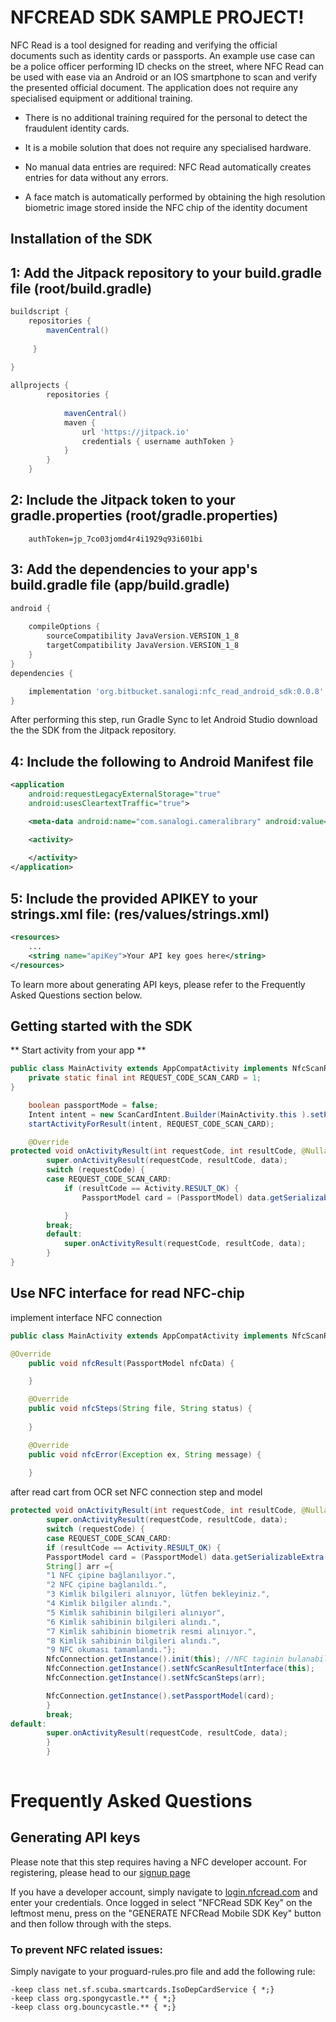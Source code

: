 # NFCREAD SDK SAMPLE PROJECT!

NFC Read is a tool designed for reading and verifying the official documents such as identity cards or passports. An example use case can be a police officer performing ID checks on the street, where NFC Read can be used with ease via an Android or an IOS smartphone to scan and verify the presented official document. The application does not require any specialised equipment or additional training.

- There is no additional training required for the personal to detect the fraudulent identity cards.

- It is a mobile solution that does not require any specialised hardware.

- No manual data entries are required: NFC Read automatically creates entries for data without any errors.

- A face match is automatically performed by obtaining the high resolution biometric image stored inside the NFC chip of the identity document

## Installation of the SDK

## 1: Add the Jitpack repository to your build.gradle file (root/build.gradle)

```groovy
buildscript {
    repositories {
        mavenCentral()
        
     }
     
}

allprojects {
        repositories {
            
            mavenCentral()
            maven {
                url 'https://jitpack.io'
                credentials { username authToken }
            }
        }
    }
```

## 2: Include the Jitpack token to your gradle.properties (root/gradle.properties)

```
    authToken=jp_7co03jomd4r4i1929q93i601bi
```

## 3: Add the dependencies to your app's build.gradle file (app/build.gradle)

```groovy
android {
    
    compileOptions {
        sourceCompatibility JavaVersion.VERSION_1_8
        targetCompatibility JavaVersion.VERSION_1_8
    }
}
dependencies {

    implementation 'org.bitbucket.sanalogi:nfc_read_android_sdk:0.0.8'
}
```

After performing this step, run Gradle Sync to let Android Studio download the the SDK from the Jitpack repository.

## 4: Include the following to Android Manifest file

```xml
<application
	android:requestLegacyExternalStorage="true"
	android:usesCleartextTraffic="true">

	<meta-data android:name="com.sanalogi.cameralibrary" android:value="@string/apiKey" />

	<activity>
		
	</activity>
</application>
```

## 5: Include the provided APIKEY to your strings.xml file: (res/values/strings.xml)

```xml
<resources>
	...
	<string name="apiKey">Your API key goes here</string>
</resources>
```

To learn more about generating API keys, please refer to the Frequently Asked Questions section below.

## Getting started with the SDK

** Start activity from your app **
```java
public class MainActivity extends AppCompatActivity implements NfcScanResultInterface {
    private static final int REQUEST_CODE_SCAN_CARD = 1;
}

```
```java
    boolean passportMode = false;
    Intent intent = new ScanCardIntent.Builder(MainActivity.this ).setPassportMode(passportMode).build();
    startActivityForResult(intent, REQUEST_CODE_SCAN_CARD);
```


```java
    @Override
protected void onActivityResult(int requestCode, int resultCode, @Nullable Intent data) {
        super.onActivityResult(requestCode, resultCode, data);
        switch (requestCode) {
		case REQUEST_CODE_SCAN_CARD:
			if (resultCode == Activity.RESULT_OK) {
				PassportModel card = (PassportModel) data.getSerializableExtra(ScanCardIntent.RESULT_PAYCARDS_CARD);

			}
		break;
        default:
        	super.onActivityResult(requestCode, resultCode, data);
        }
}

```

## Use NFC interface for read NFC-chip
implement interface NFC connection
```java
public class MainActivity extends AppCompatActivity implements NfcScanResultInterface
```
```java
@Override
    public void nfcResult(PassportModel nfcData) {

    }

    @Override
    public void nfcSteps(String file, String status) {
    
    }

    @Override
    public void nfcError(Exception ex, String message) {
    
    }
```

after read cart from OCR set NFC connection step and model 
```java
protected void onActivityResult(int requestCode, int resultCode, @Nullable Intent data) {
        super.onActivityResult(requestCode, resultCode, data);
        switch (requestCode) {
        case REQUEST_CODE_SCAN_CARD:
        if (resultCode == Activity.RESULT_OK) {
        PassportModel card = (PassportModel) data.getSerializableExtra(ScanCardIntent.RESULT_PAYCARDS_CARD);
        String[] arr ={
        "1 NFC çipine bağlanılıyor.",
        "2 NFC çipine bağlanıldı.",
        "3 Kimlik bilgileri alınıyor, lütfen bekleyiniz.",
        "4 Kimlik bilgiler alındı.",
        "5 Kimlik sahibinin bilgileri alınıyor",
        "6 Kimlik sahibinin bilgileri alındı.",
        "7 Kimlik sahibinin biometrik resmi alınıyor.",
        "8 Kimlik sahibinin bilgileri alındı.",
        "9 NFC okuması tamamlandı."};
        NfcConnection.getInstance().init(this); //NFC taginin bulanabilmesi icin eklenmeli
        NfcConnection.getInstance().setNfcScanResultInterface(this);
        NfcConnection.getInstance().setNfcScanSteps(arr);

        NfcConnection.getInstance().setPassportModel(card);
        }
        break;
default:
        super.onActivityResult(requestCode, resultCode, data);
        }
        }
                    

```


# Frequently Asked Questions

## Generating API keys

Please note that this step requires having a NFC developer account. For registering, please head to our [signup page](https://login.nfcread.com/signup)

If you have a developer account, simply navigate to [login.nfcread.com](https://login.nfcread.com) and enter your credentials. Once logged in select "NFCRead SDK Key" on the leftmost menu, press on the "GENERATE NFCRead Mobile SDK Key" button and then follow through with the steps.


### To prevent NFC related issues:

Simply navigate to your proguard-rules.pro file and add the following rule:

```proguard
-keep class net.sf.scuba.smartcards.IsoDepCardService { *;}
-keep class org.spongycastle.** { *;}
-keep class org.bouncycastle.** { *;}
```

